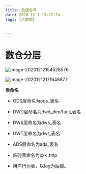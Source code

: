 ```yaml
---
title: 数据仓库
date: 2020-12-1 13:22:54
tags: [大数据]


---
```


# 数仓分层



![image-20201212154528576](https://gitee.com/guxiangfly/blogimage/raw/master/img/image-20201212154528576.png)



![image-20201212171648877](https://gitee.com/guxiangfly/blogimage/raw/master/img/image-20201212171648877.png)









**表命名** 

- ODS层命名为ods_表名   

- DWD层命名为dwd_dim/fact_表名 

- DWS层命名为dws_表名 

- DWT层命名为dwt_表名 

- ADS层命名为ads_表名 

- 临时表命名为xxx_tmp 

- 用户行为表，以log为后缀。